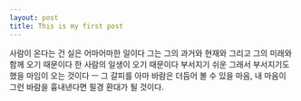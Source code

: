```yaml
---
layout: post
title: This is my first post
---
```

사람이 온다는 건
실은 어마어마한 일이다
그는 
그의 과거와 
현재와
그리고 
그의 미래와 함께 오기 때문이다
한 사람의 일생이 오기 때문이다
부서지기 쉬운
그래서 부서지기도 했을
마임이 오는 것이다 ㅡ 그 갈피를
아마 바람은 더듬어 볼 수 있을 
마음,
내 마음이 그런 바람을 흉내낸다면
필경 환대가 될 것이다.
